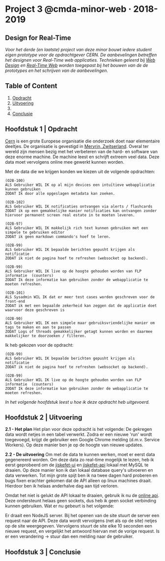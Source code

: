 # Project 3 @cmda-minor-web · 2018-2019

## Design for Real-Time
_Voor het derde (en laatste) project van deze minor bouwt iedere student eigen prototype voor de opdrachtgever CERN. De aanbevelingen betreffen het designen voor Real-Time web applicaties. Technieken geleerd bij [Web Design](https://github.com/cmda-minor-web/web-design-1819) en [Real-Time Web](https://github.com/cmda-minor-web/real-time-web-1819) worden toegepast bij het bouwen van de de prototypes en het schrijven van de aanbevelingen._

## Table of Content
1. [Opdracht](#1)
2. [Uitvoering](#2)
3. [](#3)
4. [Conclusie](#4)

<a name="1"></a>

## Hoofdstuk 1 | Opdracht
[Cern](https://home.cern/) is een grote Europese organisatie die onderzoek doet naar elementaire deeltjes. De organisatie is gevestigd in [Meryrin, Zwitserland](https://www.google.nl/maps/place/CERN+Filtration+Plant/@46.2351765,6.0480437,15z/data=!4m8!1m2!2m1!1scern!3m4!1s0x0:0x1fba9665acdd729c!8m2!3d46.2296427!4d6.0532925?hl=nl). Overal ter wereld zijn mensen bezig met het verbeteren van de hard- en software van deze enorme machine. De machine leest en schrijft extreem veel data. Deze data moet vervolgens online mee gewerkt kunnen worden.

Met de data die we krijgen konden we kiezen uit de volgende opdrachten:
```
(O2B-100)
ALS Gebruiker WIL IK op al mijn devices een intuïtieve webapplicatie kunnen gebruiken
ZODAT Ik door alle opgeslagen metadata kan zoeken.

(O2B-102)
ALS Gebruiker WIL IK notificaties ontvangen via alerts / flashcards
ZODAT ik op een gemakkelijke manier notificaties kan ontvangen zonder hiervoor permanent screen real estate in te moeten leveren.

(O2B-97)
ALS Gebruiker WIL IK makkelijk rich text kunnen gebruiken met een simpele te gebruiken editor
ZODAT ik geen markdown commando's hoef te leren.

(O2B-99)
ALS Gebruiker WIL IK bepaalde berichten gepusht krijgen als notificatie
ZODAT ik niet de pagina hoef te refreshen (websocket op backend).

(O2B-99)
ALS Gebruiker WIL IK live op de hoogte gehouden worden van FLP informatie  (counters)
ZODAT Ik deze informatie kan gebruiken zonder de webapplicatie te moeten refreshen.

(O2B-101)
ALS Sysadmin WIL IK dat er meer test cases worden geschreven voor de front-end
ZODAT ik met een bepaalde zekerheid kan zeggen dat de applicatie doet waarvoor deze geschreven is

(O2B-90)
ALS Gebruiker WIL IK een simpele maar gebruiksvriendelijke manier om tags te maken en aan te passen
ZODAT Logs of threads gemakkelijker getagt kunnen worden en daarmee makkelijker te doorzoeken / filteren.
```

Ik heb gekozen voor de opdracht:
```
(O2B-99)
ALS Gebruiker WIL IK bepaalde berichten gepusht krijgen als notificatie
ZODAT ik niet de pagina hoef te refreshen (websocket op backend).

(O2B-99)
ALS Gebruiker WIL IK live op de hoogte gehouden worden van FLP informatie  (counters)
ZODAT Ik deze informatie kan gebruiken zonder de webapplicatie te moeten refreshen.
```

_In het volgende hoofdstuk leest u hoe ik deze opdracht heb uitgevoerd._

<a name="2"></a>

## Hoofdstuk 2 | Uitvoering
**2.1 - Het plan**
Het plan voor deze opdracht is het volgende: De gekregen data wordt netjes in een tabel verwerkt. Zodra er een nieuwe 'run' wordt toegevoegd, krijgt de gebruiker een Google Chrome melding (d.m.v. Service Workers). Op deze manier ben je op de hoogte van nieuwe updates.

**2.2 - De uitvoering**
Om met de data te kunnen werken, moet er eerst data gegenereerd worden. Om deze data zo real-time mogelijk te lezen, heb ik eerst geprobeerd om de [jiskefet-ui](https://github.com/SoftwareForScience/jiskefet-ui) en [jiskefet-api](https://github.com/SoftwareForScience/jiskefet-api) lokaal met MySQL te draaien. Op deze manier kon ik dan lokaal database query's uitvoeren en data verwerken. Tot mijn grote spijt ben ik na twee dagen hard proberen en bugs fixen erachter gekomen dat de API alleen op linux machines draait. Hierdoor ben ik helaas anderhalve dag aan tijd verloren.

Omdat het niet is gelukt de API lokaal te draaien, gebruik ik nu de [online api](http://cmd.jiskefet.io/). Deze ondersteunt helaas geen sockets, dus heb ik geen socket verbinding kunnen gebruiken. Wat er nu gebeurt is het volgende:

Er draait een NodeJS server. Bij het openen van de site stuurt de server een request naar de API. Deze data wordt vervolgens (net als op de site) netjes op de site weergegeven. Vervolgens stuurt de site elke 10 seconden een nieuwe request, en vergelijkt het antwoord hiervan met de vorige request. Is er een verandering -> stuur dan een melding naar de gebruiker.

<a name="4"></a>

## Hoofdstuk 3 | Conclusie

